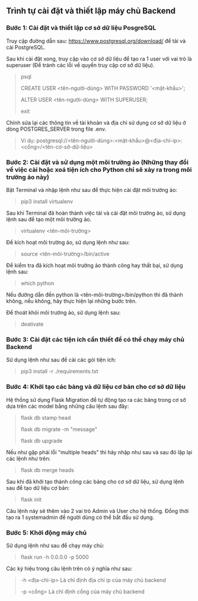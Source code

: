 ## Trình tự cài đặt và thiết lập máy chủ Backend

### Bước 1: Cài đặt và thiết lập cơ sở dữ liệu PosgreSQL
Truy cập đường dẫn sau: https://www.postgresql.org/download/ để tải và cài PostgreSQL.

Sau khi cài đặt xong, truy cập vào cơ sở dữ liệu để tạo ra 1 user với vai trò là superuser (Để tránh các lỗi về quyền truy cập cơ sở dữ liệu).

> psql
>
> CREATE USER <tên-người-dùng> WITH PASSWORD '<mật-khẩu>';
>
> ALTER USER <tên-người-dùng> WITH SUPERUSER;
>
> exit

Chỉnh sửa lại các thông tin về tài khoản và địa chỉ sử dụng cơ sở dữ liệu ở dòng POSTGRES_SERVER trong file .env.

> Ví dụ: postgresql://<tên-người-dùng>:<mật-khẩu>@<địa-chỉ-ip>:<cổng>/<tên-cơ-sở-dữ-liệu>

### Bước 2: Cài đặt và sử dụng một môi trường ảo (Những thay đổi về việc cài hoặc xoá tiện ích cho Python chỉ sẽ xảy ra trong môi trường ảo này)
Bật Terminal và nhập lệnh như sau để thực hiện cài đặt môi trường ảo:

> pip3 install virtualenv

Sau khi Terminal đã hoàn thành việc tải và cài đặt môi trường ảo, sử dụng lệnh sau để tạo một môi trường ảo.

> virtualenv <tên-môi-trường>

Để kích hoạt môi trường ảo, sử dụng lệnh như sau:

> source <tên-môi-trường>/bin/active

Để kiểm tra đã kích hoạt môi trường ảo thành công hay thất bại, sử dụng lệnh sau:

> which python

Nếu đường dẫn đến python là <tên-môi-trường>/bin/python thì đã thành không, nếu không, hãy thực hiện lại những bước trên.

Để thoát khỏi môi trường ảo, sử dụng lệnh sau:

> deativate

### Bước 3: Cài đặt các tiện ích cần thiết để có thể chạy máy chủ Backend

Sử dụng lệnh như sau để cài các gói tiện ích:

> pip3 install -r ./requirements.txt

### Bước 4: Khởi tạo các bảng và dữ liệu cơ bản cho cơ sở dữ liệu

Hệ thống sử dụng Flask Migration để tự động tạo ra các bảng trong cơ sở dựa trên các model bằng những câu lệnh sau đây:

> flask db stamp head
>
> flask db migrate -m "message"
>
> flask db upgrade

Nếu như gặp phải lỗi "multiple heads" thì hãy nhập như sau và sau đó lập lại các lệnh như trên:

> flask db merge heads

Sau khi đã khởi tạo thành công các bảng cho cơ sở dữ liệu, sử dụng lệnh sau để tạo dữ liệu cơ bản:

> flask init

Câu lệnh này sẽ thêm vào 2 vai trò Admin và User cho hệ thống. Đồng thời tạo ra 1 systemadmin để người dùng có thể bắt đầu sử dụng.

### Bước 5: Khởi động máy chủ
Sử dụng lệnh như sau để chạy máy chủ:

> flask run -h 0.0.0.0 -p 5000

Các ký hiệu trong câu lệnh trên có ý nghĩa như sau:

> -h <địa-chỉ-ip> Là chỉ định địa chỉ ip của máy chủ backend
>
> -p <cổng> Là chỉ định cổng của máy chủ backend